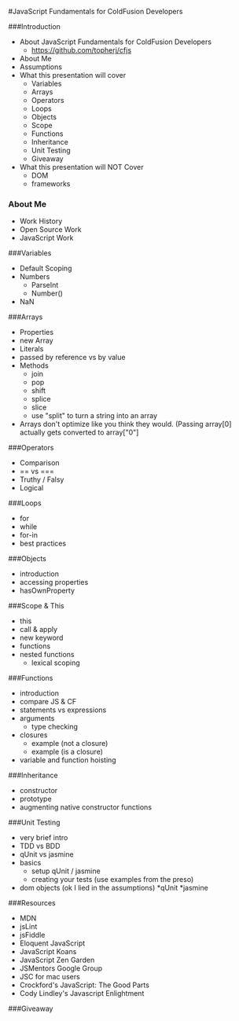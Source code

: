 #JavaScript Fundamentals for ColdFusion Developers

###Introduction
* About JavaScript Fundamentals for ColdFusion Developers
     * https://github.com/topherj/cfjs
* About Me
* Assumptions
* What this presentation will cover
	* Variables
	* Arrays
	* Operators
	* Loops
	* Objects
	* Scope
	* Functions
	* Inheritance
	* Unit Testing
	* Giveaway 
* What this presentation will NOT Cover
    * DOM 
    * frameworks

### About Me
* Work History
* Open Source Work
* JavaScript Work

###Variables
* Default Scoping
* Numbers
	* ParseInt
	* Number()
* NaN

###Arrays
* Properties
* new Array
* Literals
* passed by reference vs by value
* Methods
	* join
	* pop
	* shift
	* splice
	* slice
	* use "split" to turn a string into an array
 * Arrays don't optimize like you think they would. (Passing array[0] actually gets converted to array["0"]

###Operators
* Comparison
* == vs ===
* Truthy / Falsy
* Logical

###Loops
* for
* while
* for-in
* best practices

###Objects
* introduction
* accessing properties
* hasOwnProperty

###Scope & This
* this
* call & apply
* new keyword
* functions
* nested functions
	* lexical scoping

###Functions
* introduction
* compare JS & CF
* statements vs expressions
* arguments
	* type checking
* closures
	* example (not a closure)
	* example (is a closure)
* variable and function hoisting	

###Inheritance
* constructor
* prototype
* augmenting native constructor functions

###Unit Testing
* very brief intro
* TDD vs BDD
* qUnit vs jasmine
* basics
	* setup qUnit / jasmine
	* creating your tests (use examples from the preso)
* dom objects (ok I lied in the assumptions)
	*qUnit
	*jasmine

###Resources
* MDN
* jsLint
* jsFiddle
* Eloquent JavaScript
* JavaScript Koans
* JavaScript Zen Garden
* JSMentors Google Group
* JSC for mac users
* Crockford's JavaScript: The Good Parts
* Cody Lindley's Javascript Enlightment

###Giveaway

